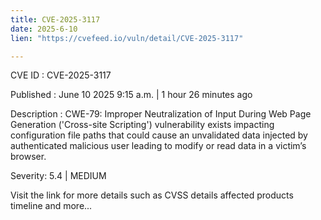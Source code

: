 ```yaml
---
title: CVE-2025-3117
date: 2025-6-10
lien: "https://cvefeed.io/vuln/detail/CVE-2025-3117"

---
```


CVE ID : CVE-2025-3117

Published :  June 10
2025
9:15 a.m. | 1 hour
26 minutes ago

Description : CWE-79: Improper Neutralization of Input During Web Page Generation ('Cross-site Scripting') vulnerability
exists impacting configuration file paths that could cause an unvalidated data injected by authenticated
malicious user leading to modify or read data in a victim’s browser.

Severity: 5.4 | MEDIUM

Visit the link for more details
such as CVSS details
affected products
timeline
and more...
